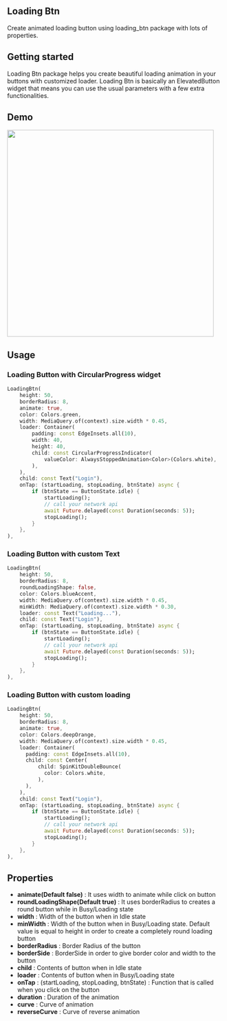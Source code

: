 <!--
This README describes the package. If you publish this package to pub.dev,
this README's contents appear on the landing page for your package.

For information about how to write a good package README, see the guide for
[writing package pages](https://dart.dev/guides/libraries/writing-package-pages).

For general information about developing packages, see the Dart guide for
[creating packages](https://dart.dev/guides/libraries/create-library-packages)
and the Flutter guide for
[developing packages and plugins](https://flutter.dev/developing-packages).
-->

## Loading Btn

Create animated loading button using loading_btn package with lots of properties.

## Getting started

Loading Btn package helps you create beautiful loading animation in your buttons with customized
loader. Loading Btn is basically an ElevatedButton widget that means you can use the usual
parameters with a few extra functionalities.

## Demo

<img src='https://github.com/yasin1376/loading_btn/blob/master/demo/loading_btn.gif' height='480px' />

## Usage

### Loading Button with CircularProgress widget

```dart
LoadingBtn(
    height: 50,
    borderRadius: 8,
    animate: true,
    color: Colors.green,
    width: MediaQuery.of(context).size.width * 0.45,
    loader: Container(
        padding: const EdgeInsets.all(10),
        width: 40,
        height: 40,
        child: const CircularProgressIndicator(
            valueColor: AlwaysStoppedAnimation<Color>(Colors.white),
        ),
    ),
    child: const Text("Login"),
    onTap: (startLoading, stopLoading, btnState) async {
        if (btnState == ButtonState.idle) {
            startLoading();
            // call your network api
            await Future.delayed(const Duration(seconds: 5));
            stopLoading();
        }
    },
),
```

### Loading Button with custom Text

```dart
LoadingBtn(
    height: 50,
    borderRadius: 8,
    roundLoadingShape: false,
    color: Colors.blueAccent,
    width: MediaQuery.of(context).size.width * 0.45,
    minWidth: MediaQuery.of(context).size.width * 0.30,
    loader: const Text("Loading..."),
    child: const Text("Login"),
    onTap: (startLoading, stopLoading, btnState) async {
        if (btnState == ButtonState.idle) {
            startLoading();
            // call your network api
            await Future.delayed(const Duration(seconds: 5));
            stopLoading();
        }
    },
),
```

### Loading Button with custom loading

```dart
LoadingBtn(
    height: 50,
    borderRadius: 8,
    animate: true,
    color: Colors.deepOrange,
    width: MediaQuery.of(context).size.width * 0.45,
    loader: Container(
      padding: const EdgeInsets.all(10),
      child: const Center(
          child: SpinKitDoubleBounce(
            color: Colors.white,
          ),
      ),
    ),
    child: const Text("Login"),
    onTap: (startLoading, stopLoading, btnState) async {
        if (btnState == ButtonState.idle) {
            startLoading();
            // call your network api
            await Future.delayed(const Duration(seconds: 5));
            stopLoading();
        }
    },
),
```

## Properties

* **animate(Default false)** : It uses width to animate while click on button
* **roundLoadingShape(Default true)** : It uses borderRadius to creates a round button while in Busy/Loading state
* **width** : Width of the button when in Idle state
* **minWidth** : Width of the button when in Busy/Loading state. Default value is equal to height in order to create a completely round loading button 
* **borderRadius** : Border Radius of the button
* **borderSide** : BorderSide in order to give border color and width to the button 
* **child** : Contents of button when in Idle state 
* **loader** : Contents of button when in Busy/Loading state 
* **onTap** : (startLoading, stopLoading, btnState) : Function that is called when you click on the button
* **duration** : Duration of the animation 
* **curve** : Curve of animation
* **reverseCurve** : Curve of reverse animation